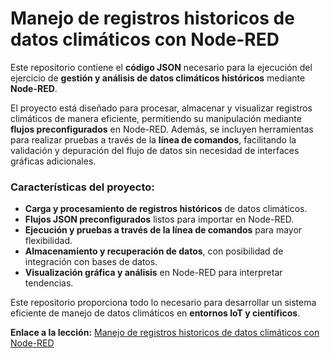 # Manejo de registros historicos de datos climáticos con Node-RED

Este repositorio contiene el **código JSON** necesario para la ejecución del ejercicio de **gestión y análisis de datos climáticos históricos** mediante **Node-RED**.  

El proyecto está diseñado para procesar, almacenar y visualizar registros climáticos de manera eficiente, permitiendo su manipulación mediante **flujos preconfigurados** en Node-RED. Además, se incluyen herramientas para realizar pruebas a través de la **línea de comandos**, facilitando la validación y depuración del flujo de datos sin necesidad de interfaces gráficas adicionales.  

### Características del proyecto:  
- **Carga y procesamiento de registros históricos** de datos climáticos. 
- **Flujos JSON preconfigurados** listos para importar en Node-RED. 
- **Ejecución y pruebas a través de la línea de comandos** para mayor flexibilidad. 
- **Almacenamiento y recuperación de datos**, con posibilidad de integración con bases de datos. 
- **Visualización gráfica y análisis** en Node-RED para interpretar tendencias. 

Este repositorio proporciona todo lo necesario para desarrollar un sistema eficiente de manejo de datos climáticos en **entornos IoT y científicos**.  

**Enlace a la lección:** [Manejo de registros historicos de datos climáticos con Node-RED](https://edu.codigoiot.com/mod/lesson/view.php?id=4599&pageid=4828)
